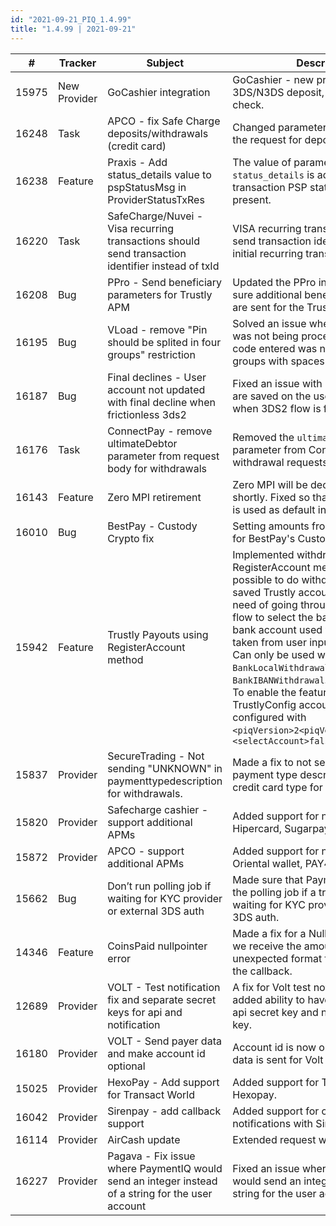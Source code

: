 ```yaml
--- 
id: "2021-09-21_PIQ_1.4.99"
title: "1.4.99 | 2021-09-21"
--- 
```



| #     | Tracker     | Subject   | Description    |
|-------|-------------|-----------|----------------|
| 15975 | New Provider | GoCashier integration | GoCashier - new provider supporting 3DS/N3DS deposit, refund and status check. |
| 16248 | Task | APCO - fix Safe Charge deposits/withdrawals (credit card)  | Changed parameter CIP to UserIP in the request for deposits. |
| 16238 | Feature | Praxis - Add status_details value to pspStatusMsg in ProviderStatusTxRes | The value of parameter `status_details` is added to the transaction PSP status message if it's present. |
| 16220 | Task | SafeCharge/Nuvei - Visa recurring transactions should send transaction identifier instead of txId | VISA recurring transactions should send transaction identifier instead of initial recurring transaction id |
| 16208 | Bug | PPro - Send beneficiary parameters for Trustly APM | Updated the PPro integration to make sure additional beneficiary parameters are sent for the Trustly APM. |
| 16195 | Bug | VLoad - remove "Pin should be splited in four groups" restriction  | Solved an issue where the transaction was not being processed if the pin code entered was not split into four groups with spaces between. |
| 16187 | Bug | Final declines - User account not updated with final decline when frictionless 3ds2 | Fixed an issue with how final declines are saved on the user psp account when 3DS2 flow is frictionless |
| 16176 | Task | ConnectPay - remove ultimateDebtor parameter from request body for withdrawals | Removed the `ultimateDebtor` parameter from ConnectPay withdrawal requests. |
| 16143 | Feature | Zero MPI retirement | Zero MPI will be decommissioned shortly. Fixed so that Ingenico v1 MPI is used as default instead |
| 16010 | Bug | BestPay - Custody Crypto fix | Setting amounts from callbacks fixed for BestPay's Custody Crypto method |
| 15942 | Feature | Trustly Payouts using RegisterAccount method | Implemented withdrawals using the RegisterAccount method. This makes it possible to do withdrawals without a saved Trustly account and without the need of going through the redirection flow to select the bank account. The bank account used will instead be taken from user input.<br/>Can only be used with TxTypes `BankLocalWithdrawal` and `BankIBANWithdrawal`.<br/>To enable the feature, the TrustlyConfig account must be configured with `<piqVersion>2<piqVersion>` and `<selectAccount>false</selectAccount>` |
| 15837 | Provider | SecureTrading - Not sending "UNKNOWN" in paymenttypedescription for withdrawals.  | Made a fix to not send "UNKNOWN" in payment type description as default credit card type for WD.  |
| 15820 | Provider | Safecharge cashier - support additional APMs  | Added support for new APMs: PIX, Elo, Hipercard, Sugarpay |
| 15872 | Provider | APCO - support additional APMs | Added support for new APM's: JPAY, Oriental wallet, PAY4FUN, Coindirect |
| 15662 | Bug | Don’t run polling job if waiting for KYC provider or external 3DS auth | Made sure that PaymentIQ won’t run the polling job if a transaction is waiting for KYC provider or external 3DS auth. |
| 14346 | Feature | CoinsPaid nullpointer error | Made a fix for a NullPointer error when we receive the amount in an unexpected format for currency JPY in the callback. |
| 12689 | Provider | VOLT -  Test notification fix and separate secret keys for api and notification | A fix for Volt test notifications and added ability to have different keys for api secret key and notification secret key. |
| 16180 | Provider | VOLT - Send payer data and make account id optional | Account id is now optional and more data is sent for Volt payments. |
| 15025 | Provider | HexoPay - Add support for Transact World | Added support for Transact World via Hexopay. |
| 16042 | Provider | Sirenpay - add callback support | Added support for callback notifications with Sirenpay. |
| 16114 | Provider | AirCash update | Extended request with user ID info. |
| 16227 | Provider | Pagava - Fix issue where PaymentIQ would send an integer instead of a string for the user account | Fixed an issue where PaymentIQ would send an integer instead of a string for the user account. |
